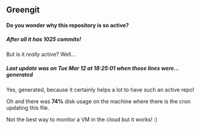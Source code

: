 ## Greengit

#### Do you wonder why this repository is so active?

##### After all it has 1025 commits!

But is it *really* active? Well...

##### Last update was on Tue Mar 12 at 18:25:01 when those lines were... generated

Yes, generated, because it certainly helps a lot to have such an active repo!

Oh and there was **74%** disk usage on the machine
where there is the cron updating this file.

Not the best way to monitor a VM in the cloud but it works! :)
